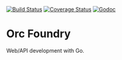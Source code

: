 [![Build Status](https://travis-ci.org/alimac/orc-foundry.svg?branch=master)](https://travis-ci.org/alimac/orc-foundry)
[![Coverage Status](https://coveralls.io/repos/alimac/orc-foundry/badge.svg?branch=master&service=github)](https://coveralls.io/github/alimac/orc-foundry?branch=master)
[![Godoc](http://img.shields.io/badge/go-documentation-blue.svg?style=flat-square)](https://godoc.org/github.com/alimac/orc-foundry)

# Orc Foundry

Web/API development with Go.
